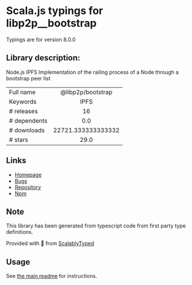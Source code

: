 
# Scala.js typings for libp2p__bootstrap

Typings are for version 8.0.0

## Library description:
Node.js IPFS Implementation of the railing process of a Node through a bootstrap peer list

|                    |                 |
| ------------------ | :-------------: |
| Full name          | @libp2p/bootstrap |
| Keywords           | IPFS |
| # releases         | 16 |
| # dependents       | 0.0 |
| # downloads        | 22721.333333333332 |
| # stars            | 29.0 |

## Links
- [Homepage](https://github.com/libp2p/js-libp2p-bootstrap#readme)
- [Bugs](https://github.com/libp2p/js-libp2p-bootstrap/issues)
- [Repository](https://github.com/libp2p/js-libp2p-bootstrap)
- [Npm](https://www.npmjs.com/package/%40libp2p%2Fbootstrap)
    


## Note
This library has been generated from typescript code from first party type definitions.

Provided with :purple_heart: from [ScalablyTyped](https://github.com/oyvindberg/ScalablyTyped)

## Usage
See [the main readme](../../readme.md) for instructions.


